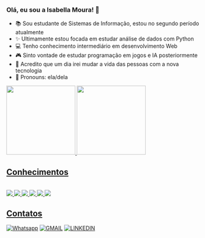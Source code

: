 ### Olá, eu sou a Isabella Moura! 💖

- 📚 Sou estudante de Sistemas de Informação, estou no segundo período atualmente
- ✨ Ultimamente estou focada em estudar análise de dados com Python
- 💻 Tenho conhecimento intermediário em desenvolvimento Web
- 🎮 Sinto vontade de estudar programação em jogos e IA posteriormente
- 🚀 Acredito que um dia irei mudar a vida das pessoas com a nova tecnologia
- 🙂 Pronouns: ela/dela

<div>
  <a href="https://beacons.ai/isabellasmou">
  <img height="180cm" src="https://github-readme-stats.vercel.app/api?username=isabellasmou&show_icons=true&theme=dracula"/>
  <img height="180cm" src="https://github-readme-stats.vercel.app/api/top-langs/?username=isabellasmou&layout=compact&theme=dracula"/>
</div>

## Conhecimentos

<div style="display: inline_block"><br/>
    <img src="https://img.shields.io/badge/HTML5-E34F26?style=for-the-badge&logo=html5&logoColor=white"/>
    <img src="https://img.shields.io/badge/CSS3-1572B6?style=for-the-badge&logo=css3&logoColor=white"/>
    <img src="https://img.shields.io/badge/JavaScript-F7DF1E?style=for-the-badge&logo=javascript&logoColor=black"/>
    <img src="https://img.shields.io/badge/Python-3776AB?style=for-the-badge&logo=python&logoColor=white"/>
    <img src="https://img.shields.io/badge/C%23-239120?style=for-the-badge&logo=c-sharp&logoColor=white"/>
    <img src="https://img.shields.io/badge/MySQL-00000F?style=for-the-badge&logo=mysql&logoColor=white"/>
</div>

## Contatos
[![Whatsapp](https://img.shields.io/badge/WhatsApp-25D366?style=for-the-badge&logo=whatsapp&logoColor=white)](https://wa.me/5521992575487)
[![GMAIL](https://img.shields.io/badge/Gmail-D14836?style=for-the-badge&logo=gmail&logoColor=white)](mailto:isabellasmou@gmail.com)
[![LINKEDIN](https://img.shields.io/badge/LinkedIn-0077B5?style=for-the-badge&logo=linkedin&logoColor=white)](https://www.linkedin.com/in/isabellasmou/)
